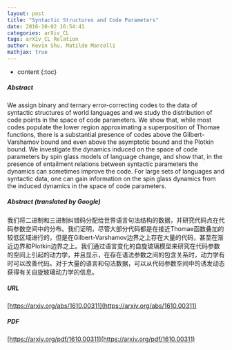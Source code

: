 ```yaml
---
layout: post
title: "Syntactic Structures and Code Parameters"
date: 2016-10-02 16:54:41
categories: arXiv_CL
tags: arXiv_CL Relation
author: Kevin Shu, Matilde Marcolli
mathjax: true
---
```


* content
{:toc}

##### Abstract
We assign binary and ternary error-correcting codes to the data of syntactic structures of world languages and we study the distribution of code points in the space of code parameters. We show that, while most codes populate the lower region approximating a superposition of Thomae functions, there is a substantial presence of codes above the Gilbert-Varshamov bound and even above the asymptotic bound and the Plotkin bound. We investigate the dynamics induced on the space of code parameters by spin glass models of language change, and show that, in the presence of entailment relations between syntactic parameters the dynamics can sometimes improve the code. For large sets of languages and syntactic data, one can gain information on the spin glass dynamics from the induced dynamics in the space of code parameters.

##### Abstract (translated by Google)
我们将二进制和三进制纠错码分配给世界语言句法结构的数据，并研究代码点在代码参数空间中的分布。我们证明，尽管大部分代码都是在接近Thomae函数叠加的较低区域进行的，但是在Gilbert-Varshamov边界之上存在大量的代码，甚至在渐近边界和Plotkin边界之上。我们通过语言变化的自旋玻璃模型来研究在代码参数的空间上引起的动力学，并且显示，在存在语法参数之间的包含关系时，动力学有时可以改善代码。对于大量的语言和句法数据，可以从代码参数空间中的诱发动态获得有关自旋玻璃动力学的信息。

##### URL
[https://arxiv.org/abs/1610.00311](https://arxiv.org/abs/1610.00311)

##### PDF
[https://arxiv.org/pdf/1610.00311](https://arxiv.org/pdf/1610.00311)

